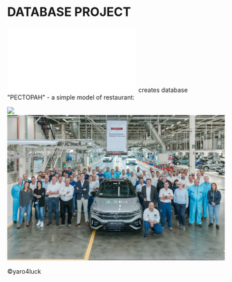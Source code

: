 # DATABASE PROJECT
![The script](README.md) creates database "РЕСТОРАН" - a simple model of restaurant:

![       ](https://user-images.githubusercontent.com/112153257/199541707-1adae83a-de3a-44e7-8fe2-ad6ef0a60621.jpg)
![new_img](img_001.jpg                                                                                           )

:copyright:yaro4luck
